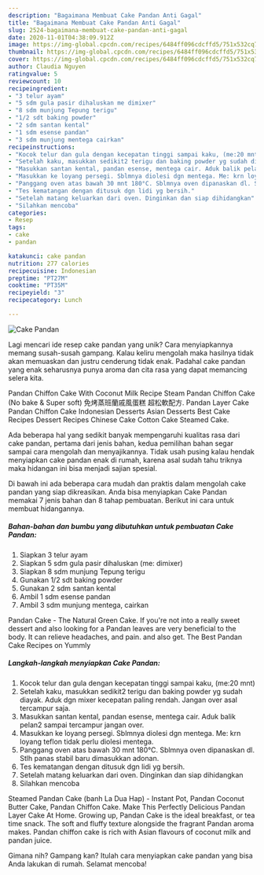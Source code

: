 ```yaml
---
description: "Bagaimana Membuat Cake Pandan Anti Gagal"
title: "Bagaimana Membuat Cake Pandan Anti Gagal"
slug: 2524-bagaimana-membuat-cake-pandan-anti-gagal
date: 2020-11-01T04:38:09.912Z
image: https://img-global.cpcdn.com/recipes/6484ff096cdcffd5/751x532cq70/cake-pandan-foto-resep-utama.jpg
thumbnail: https://img-global.cpcdn.com/recipes/6484ff096cdcffd5/751x532cq70/cake-pandan-foto-resep-utama.jpg
cover: https://img-global.cpcdn.com/recipes/6484ff096cdcffd5/751x532cq70/cake-pandan-foto-resep-utama.jpg
author: Claudia Nguyen
ratingvalue: 5
reviewcount: 10
recipeingredient:
- "3 telur ayam"
- "5 sdm gula pasir dihaluskan me dimixer"
- "8 sdm munjung Tepung terigu"
- "1/2 sdt baking powder"
- "2 sdm santan kental"
- "1 sdm esense pandan"
- "3 sdm munjung mentega cairkan"
recipeinstructions:
- "Kocok telur dan gula dengan kecepatan tinggi sampai kaku, (me:20 mnt)"
- "Setelah kaku, masukkan sedikit2 terigu dan baking powder yg sudah diayak. Aduk dgn mixer kecepatan paling rendah. Jangan over asal tercampur saja."
- "Masukkan santan kental, pandan esense, mentega cair. Aduk balik pelan2 sampai tercampur jangan over."
- "Masukkan ke loyang persegi. Sblmnya diolesi dgn mentega. Me: krn loyang teflon tidak perlu diolesi mentega."
- "Panggang oven atas bawah 30 mnt 180°C. Sblmnya oven dipanaskan dl. Stlh panas stabil baru dimasukkan adonan."
- "Tes kematangan dengan ditusuk dgn lidi yg bersih."
- "Setelah matang keluarkan dari oven. Dinginkan dan siap dihidangkan"
- "Silahkan mencoba"
categories:
- Resep
tags:
- cake
- pandan

katakunci: cake pandan 
nutrition: 277 calories
recipecuisine: Indonesian
preptime: "PT27M"
cooktime: "PT35M"
recipeyield: "3"
recipecategory: Lunch

---
```



![Cake Pandan](https://img-global.cpcdn.com/recipes/6484ff096cdcffd5/751x532cq70/cake-pandan-foto-resep-utama.jpg)

Lagi mencari ide resep cake pandan yang unik? Cara menyiapkannya memang susah-susah gampang. Kalau keliru mengolah maka hasilnya tidak akan memuaskan dan justru cenderung tidak enak. Padahal cake pandan yang enak seharusnya punya aroma dan cita rasa yang dapat memancing selera kita.

Pandan Chiffon Cake With Coconut Milk Recipe Steam Pandan Chiffon Cake (No bake &amp; Super soft) 免烤蒸班蘭戚風蛋糕 超松軟配方. Pandan Layer Cake Pandan Chiffon Cake Indonesian Desserts Asian Desserts Best Cake Recipes Dessert Recipes Chinese Cake Cotton Cake Steamed Cake.

Ada beberapa hal yang sedikit banyak mempengaruhi kualitas rasa dari cake pandan, pertama dari jenis bahan, kedua pemilihan bahan segar sampai cara mengolah dan menyajikannya. Tidak usah pusing kalau hendak menyiapkan cake pandan enak di rumah, karena asal sudah tahu triknya maka hidangan ini bisa menjadi sajian spesial.


Di bawah ini ada beberapa cara mudah dan praktis dalam mengolah cake pandan yang siap dikreasikan. Anda bisa menyiapkan Cake Pandan memakai 7 jenis bahan dan 8 tahap pembuatan. Berikut ini cara untuk membuat hidangannya.

<!--inarticleads1-->

##### Bahan-bahan dan bumbu yang dibutuhkan untuk pembuatan Cake Pandan:

1. Siapkan 3 telur ayam
1. Siapkan 5 sdm gula pasir dihaluskan (me: dimixer)
1. Siapkan 8 sdm munjung Tepung terigu
1. Gunakan 1/2 sdt baking powder
1. Gunakan 2 sdm santan kental
1. Ambil 1 sdm esense pandan
1. Ambil 3 sdm munjung mentega, cairkan


Pandan Cake - The Natural Green Cake. If you&#39;re not into a really sweet dessert and also looking for a Pandan leaves are very beneficial to the body. It can relieve headaches, and pain. and also get. The Best Pandan Cake Recipes on Yummly 

<!--inarticleads2-->

##### Langkah-langkah menyiapkan Cake Pandan:

1. Kocok telur dan gula dengan kecepatan tinggi sampai kaku, (me:20 mnt)
1. Setelah kaku, masukkan sedikit2 terigu dan baking powder yg sudah diayak. Aduk dgn mixer kecepatan paling rendah. Jangan over asal tercampur saja.
1. Masukkan santan kental, pandan esense, mentega cair. Aduk balik pelan2 sampai tercampur jangan over.
1. Masukkan ke loyang persegi. Sblmnya diolesi dgn mentega. Me: krn loyang teflon tidak perlu diolesi mentega.
1. Panggang oven atas bawah 30 mnt 180°C. Sblmnya oven dipanaskan dl. Stlh panas stabil baru dimasukkan adonan.
1. Tes kematangan dengan ditusuk dgn lidi yg bersih.
1. Setelah matang keluarkan dari oven. Dinginkan dan siap dihidangkan
1. Silahkan mencoba


Steamed Pandan Cake (banh La Dua Hap) - Instant Pot, Pandan Coconut Butter Cake, Pandan Chiffon Cake. Make This Perfectly Delicious Pandan Layer Cake At Home. Growing up, Pandan Cake is the ideal breakfast, or tea time snack. The soft and fluffy texture alongside the fragrant Pandan aroma makes. Pandan chiffon cake is rich with Asian flavours of coconut milk and pandan juice. 

Gimana nih? Gampang kan? Itulah cara menyiapkan cake pandan yang bisa Anda lakukan di rumah. Selamat mencoba!
